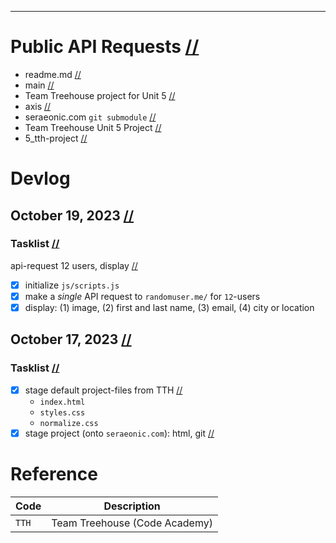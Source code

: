 

---------------------------------------------------------------------------------------------------
# Public API Requests                                                                              [//](#title)
- readme.md                                                                                        [//](#filename)
- main                                                                                             [//](#branch)
- Team Treehouse project for Unit 5                                                                [//](#description)
- axis                                                                                             [//](#author)
- seraeonic.com `git submodule`                                                                    [//](#detail)
- Team Treehouse Unit 5 Project                                                                    [//](#category)
- 5_tth-project                                                                                    [//](#codename)

# Devlog

## October 19, 2023                                                                                [//](#20231019)

### Tasklist                                                                                       [//](#20231019-tl)
api-request 12 users, display                                                                      [//](#commit-description)
- [x] initialize `js/scripts.js`                                                                   
- [x] make a *single* API request to `randomuser.me/` for `12`-users
- [x] display: (1) image, (2) first and last name, (3) email, (4) city or location

## October 17, 2023                                                                                [//](#20231017)

### Tasklist                                                                                       [//](#20231017-tl)
- [x] stage default project-files from TTH                                                         [//](#commit-description)
   - `index.html`
   - `styles.css`
   - `normalize.css`
- [x] stage project (onto `seraeonic.com`): html, git                                              [//](#commit-description)

# Reference
| Code         | Description                      |
| ------------ | -------------------------------- |
| `TTH`        | Team Treehouse (Code Academy)    |


